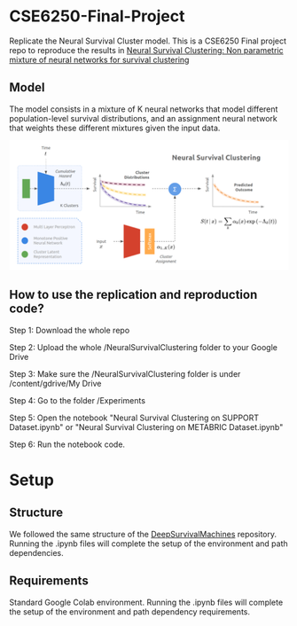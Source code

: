 # CSE6250-Final-Project 
Replicate the Neural Survival Cluster model.
This is a CSE6250 Final project repo to reproduce the results in [Neural Survival Clustering: Non parametric mixture of neural networks for survival clustering](https://proceedings.mlr.press/v174/jeanselme22a/jeanselme22a.pdf)

## Model
The model consists in a mixture of K neural networks that model different population-level survival distributions, and an assignment neural network that weights these different mixtures given the input data. 

![Model](./NeuralSurvivalClustering/images/nsc.png)

## How to use the replication and reproduction code?
Step 1: Download the whole repo 

Step 2: Upload the whole /NeuralSurvivalClustering folder to your Google Drive 

Step 3: Make sure the /NeuralSurvivalClustering folder is under /content/gdrive/My Drive

Step 4: Go to the folder /Experiments

Step 5: Open the notebook "Neural Survival Clustering on SUPPORT Dataset.ipynb" or "Neural Survival Clustering on METABRIC Dataset.ipynb"

Step 6: Run the notebook code. 

# Setup
## Structure
We followed the same structure of the [DeepSurvivalMachines](https://github.com/autonlab/DeepSurvivalMachines) repository.
Running the .ipynb files will complete the setup of the environment and path dependencies. 


## Requirements
Standard Google Colab environment. 
Running the .ipynb files will complete the setup of the environment and path dependency requirements. 
